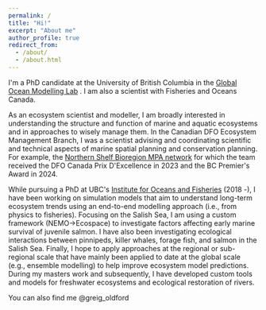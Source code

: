 ```yaml
---
permalink: /
title: "Hi!"
excerpt: "About me"
author_profile: true
redirect_from: 
  - /about/
  - /about.html
---
```


I'm a PhD candidate at the University of British Columbia in the [Global Ocean Modelling Lab](https://oceans.ubc.ca/villy-christensen/) . 
I am also a scientist with Fisheries and Oceans Canada. 

As an ecosystem scientist and modeller, I am broadly interested in understanding the structure and function of marine and aquatic ecosystems and in approaches to wisely manage them.
 In the Canadian DFO Ecosystem Management Branch, I was a scientist advising and coordinating scientific and technical aspects of marine spatial planning and conservation planning. 
For example, the [Northern Shelf Bioregion MPA network](https://www.newswire.ca/news-releases/marine-protected-area-network-partners-endorse-plan-to-protect-british-columbia-s-north-coast-848170307.html) for which the team received the DFO Canada Prix D'Excellence in 2023 and the BC Premier's Award in 2024. 

While pursuing a PhD at UBC's [Institute for Oceans and Fisheries](https://oceans.ubc.ca/) (2018 -), I have been working on simulation models that aim to understand long-term ecosystem trends using an end-to-end modelling approach (i.e., from physics to fisheries). 
 Focusing on the Salish Sea, I am using a custom framework (NEMO->Ecospace) to investigate factors affecting early marine survival of juvenile salmon. 
 I have also been investigating ecological interactions between pinnipeds, killer whales, forage fish, and salmon in the Salish Sea. 
 Finally, I hope to apply approaches at the regional or sub-regional scale that have mainly been applied to date at the global scale (e.g., ensemble modelling) to help improve ecosystem model predictions.
During my masters work and subsequently, I have developed custom tools and models for freshwater ecosystems and ecological restoration of rivers. 

You can also find me @greig_oldford
